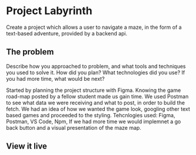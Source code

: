 # Project Labyrinth
Create a project which allows a user to navigate a maze, in the form of a text-based adventure, provided by a backend api.

## The problem

Describe how you approached to problem, and what tools and techniques you used to solve it. How did you plan? What technologies did you use? If you had more time, what would be next?

 Started by planning the project structure with Figma. Knowing the game road-map posted by a fellow student made us gain time. We used Postman to see what data we were receiving and what to post, in order to build the fetch. We had an idea of how we wanted the game look, googling other text based games and proceeded to the styling.
 Tehcnlogies used: Figma, Postman, VS Code, Npm,
 If we had more time we would implemnet a go back button and a visual presentation of the maze map.

## View it live


